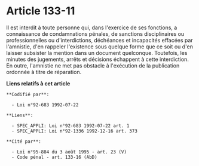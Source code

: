 # Article 133-11

Il est interdit à toute personne qui, dans l'exercice de ses fonctions, a connaissance de condamnations pénales, de sanctions
disciplinaires ou professionnelles ou d'interdictions, déchéances et incapacités effacées par l'amnistie, d'en rappeler
l'existence sous quelque forme que ce soit ou d'en laisser subsister la mention dans un document quelconque. Toutefois, les
minutes des jugements, arrêts et décisions échappent à cette interdiction. En outre, l'amnistie ne met pas obstacle à
l'exécution de la publication ordonnée à titre de réparation.

**Liens relatifs à cet article**

	**Codifié par**:

	  - Loi n°92-683 1992-07-22

	**Liens**:

	  - SPEC_APPLI: Loi n°92-683 1992-07-22 art. 1
	  - SPEC_APPLI: Loi n°92-1336 1992-12-16 art. 373

	**Cité par**:

	  - Loi n°95-884 du 3 août 1995 - art. 23 (V)
	  - Code pénal - art. 133-16 (AbD)
